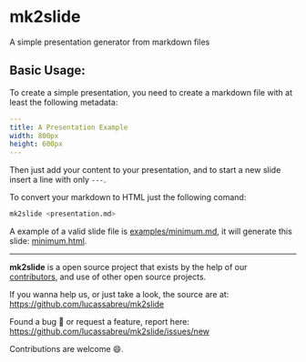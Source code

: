 mk2slide
========

A simple presentation generator from markdown files

Basic Usage:
------------

To create a simple presentation, you need to create a markdown file with at least the following metadata:

```yaml
---
title: A Presentation Example
width: 800px
height: 600px
---
```

Then just add your content to your presentation, and to start a new slide insert a line with only `---`.

To convert your markdown to HTML just the following comand:

```sh
mk2slide <presentation.md>
```

A example of a valid slide file is [examples/minimum.md](https://github.com/lucassabreu/mk2slide/blob/master/examples/minimum.md), it will generate this slide: [minimum.html](https://mk2slide.github.io/examples/minimum.html).

---

**mk2slide** is a open source project that exists by the help of our [contributors](https://github.com/lucassabreu/mk2slide/graphs/contributors), and use of other open source projects.

If you wanna help us, or just take a look, the source are at: https://github.com/lucassabreu/mk2slide

Found a bug 🐛 or request a feature, report here: https://github.com/lucassabreu/mk2slide/issues/new

Contributions are welcome 😄.
